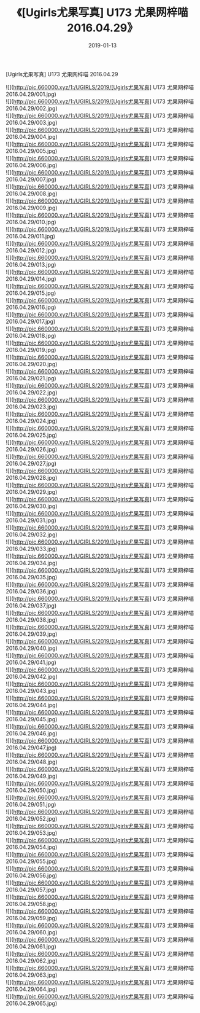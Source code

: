 ﻿---
layout: post
title:  《[Ugirls尤果写真] U173 尤果网梓喵 2016.04.29》
date:   2019-01-13
img: http://pic.660000.xyz/1:/UGIRLS/2019/[Ugirls尤果写真] U173 尤果网梓喵 2016.04.29/000.jpg
categories: [美女, 清纯, 唯美]
---

[Ugirls尤果写真] U173 尤果网梓喵 2016.04.29

 ![](http://pic.660000.xyz/1:/UGIRLS/2019/[Ugirls尤果写真] U173 尤果网梓喵 2016.04.29/001.jpg) <br>![](http://pic.660000.xyz/1:/UGIRLS/2019/[Ugirls尤果写真] U173 尤果网梓喵 2016.04.29/002.jpg) <br>![](http://pic.660000.xyz/1:/UGIRLS/2019/[Ugirls尤果写真] U173 尤果网梓喵 2016.04.29/003.jpg) <br>![](http://pic.660000.xyz/1:/UGIRLS/2019/[Ugirls尤果写真] U173 尤果网梓喵 2016.04.29/004.jpg) <br>![](http://pic.660000.xyz/1:/UGIRLS/2019/[Ugirls尤果写真] U173 尤果网梓喵 2016.04.29/005.jpg) <br>![](http://pic.660000.xyz/1:/UGIRLS/2019/[Ugirls尤果写真] U173 尤果网梓喵 2016.04.29/006.jpg) <br>![](http://pic.660000.xyz/1:/UGIRLS/2019/[Ugirls尤果写真] U173 尤果网梓喵 2016.04.29/007.jpg) <br>![](http://pic.660000.xyz/1:/UGIRLS/2019/[Ugirls尤果写真] U173 尤果网梓喵 2016.04.29/008.jpg) <br>![](http://pic.660000.xyz/1:/UGIRLS/2019/[Ugirls尤果写真] U173 尤果网梓喵 2016.04.29/009.jpg) <br>![](http://pic.660000.xyz/1:/UGIRLS/2019/[Ugirls尤果写真] U173 尤果网梓喵 2016.04.29/010.jpg) <br>![](http://pic.660000.xyz/1:/UGIRLS/2019/[Ugirls尤果写真] U173 尤果网梓喵 2016.04.29/011.jpg) <br>![](http://pic.660000.xyz/1:/UGIRLS/2019/[Ugirls尤果写真] U173 尤果网梓喵 2016.04.29/012.jpg) <br>![](http://pic.660000.xyz/1:/UGIRLS/2019/[Ugirls尤果写真] U173 尤果网梓喵 2016.04.29/013.jpg) <br>![](http://pic.660000.xyz/1:/UGIRLS/2019/[Ugirls尤果写真] U173 尤果网梓喵 2016.04.29/014.jpg) <br>![](http://pic.660000.xyz/1:/UGIRLS/2019/[Ugirls尤果写真] U173 尤果网梓喵 2016.04.29/015.jpg) <br>![](http://pic.660000.xyz/1:/UGIRLS/2019/[Ugirls尤果写真] U173 尤果网梓喵 2016.04.29/016.jpg) <br>![](http://pic.660000.xyz/1:/UGIRLS/2019/[Ugirls尤果写真] U173 尤果网梓喵 2016.04.29/017.jpg) <br>![](http://pic.660000.xyz/1:/UGIRLS/2019/[Ugirls尤果写真] U173 尤果网梓喵 2016.04.29/018.jpg) <br>![](http://pic.660000.xyz/1:/UGIRLS/2019/[Ugirls尤果写真] U173 尤果网梓喵 2016.04.29/019.jpg) <br>![](http://pic.660000.xyz/1:/UGIRLS/2019/[Ugirls尤果写真] U173 尤果网梓喵 2016.04.29/020.jpg) <br>![](http://pic.660000.xyz/1:/UGIRLS/2019/[Ugirls尤果写真] U173 尤果网梓喵 2016.04.29/021.jpg) <br>![](http://pic.660000.xyz/1:/UGIRLS/2019/[Ugirls尤果写真] U173 尤果网梓喵 2016.04.29/022.jpg) <br>![](http://pic.660000.xyz/1:/UGIRLS/2019/[Ugirls尤果写真] U173 尤果网梓喵 2016.04.29/023.jpg) <br>![](http://pic.660000.xyz/1:/UGIRLS/2019/[Ugirls尤果写真] U173 尤果网梓喵 2016.04.29/024.jpg) <br>![](http://pic.660000.xyz/1:/UGIRLS/2019/[Ugirls尤果写真] U173 尤果网梓喵 2016.04.29/025.jpg) <br>![](http://pic.660000.xyz/1:/UGIRLS/2019/[Ugirls尤果写真] U173 尤果网梓喵 2016.04.29/026.jpg) <br>![](http://pic.660000.xyz/1:/UGIRLS/2019/[Ugirls尤果写真] U173 尤果网梓喵 2016.04.29/027.jpg) <br>![](http://pic.660000.xyz/1:/UGIRLS/2019/[Ugirls尤果写真] U173 尤果网梓喵 2016.04.29/028.jpg) <br>![](http://pic.660000.xyz/1:/UGIRLS/2019/[Ugirls尤果写真] U173 尤果网梓喵 2016.04.29/029.jpg) <br>![](http://pic.660000.xyz/1:/UGIRLS/2019/[Ugirls尤果写真] U173 尤果网梓喵 2016.04.29/030.jpg) <br>![](http://pic.660000.xyz/1:/UGIRLS/2019/[Ugirls尤果写真] U173 尤果网梓喵 2016.04.29/031.jpg) <br>![](http://pic.660000.xyz/1:/UGIRLS/2019/[Ugirls尤果写真] U173 尤果网梓喵 2016.04.29/032.jpg) <br>![](http://pic.660000.xyz/1:/UGIRLS/2019/[Ugirls尤果写真] U173 尤果网梓喵 2016.04.29/033.jpg) <br>![](http://pic.660000.xyz/1:/UGIRLS/2019/[Ugirls尤果写真] U173 尤果网梓喵 2016.04.29/034.jpg) <br>![](http://pic.660000.xyz/1:/UGIRLS/2019/[Ugirls尤果写真] U173 尤果网梓喵 2016.04.29/035.jpg) <br>![](http://pic.660000.xyz/1:/UGIRLS/2019/[Ugirls尤果写真] U173 尤果网梓喵 2016.04.29/036.jpg) <br>![](http://pic.660000.xyz/1:/UGIRLS/2019/[Ugirls尤果写真] U173 尤果网梓喵 2016.04.29/037.jpg) <br>![](http://pic.660000.xyz/1:/UGIRLS/2019/[Ugirls尤果写真] U173 尤果网梓喵 2016.04.29/038.jpg) <br>![](http://pic.660000.xyz/1:/UGIRLS/2019/[Ugirls尤果写真] U173 尤果网梓喵 2016.04.29/039.jpg) <br>![](http://pic.660000.xyz/1:/UGIRLS/2019/[Ugirls尤果写真] U173 尤果网梓喵 2016.04.29/040.jpg) <br>![](http://pic.660000.xyz/1:/UGIRLS/2019/[Ugirls尤果写真] U173 尤果网梓喵 2016.04.29/041.jpg) <br>![](http://pic.660000.xyz/1:/UGIRLS/2019/[Ugirls尤果写真] U173 尤果网梓喵 2016.04.29/042.jpg) <br>![](http://pic.660000.xyz/1:/UGIRLS/2019/[Ugirls尤果写真] U173 尤果网梓喵 2016.04.29/043.jpg) <br>![](http://pic.660000.xyz/1:/UGIRLS/2019/[Ugirls尤果写真] U173 尤果网梓喵 2016.04.29/044.jpg) <br>![](http://pic.660000.xyz/1:/UGIRLS/2019/[Ugirls尤果写真] U173 尤果网梓喵 2016.04.29/045.jpg) <br>![](http://pic.660000.xyz/1:/UGIRLS/2019/[Ugirls尤果写真] U173 尤果网梓喵 2016.04.29/046.jpg) <br>![](http://pic.660000.xyz/1:/UGIRLS/2019/[Ugirls尤果写真] U173 尤果网梓喵 2016.04.29/047.jpg) <br>![](http://pic.660000.xyz/1:/UGIRLS/2019/[Ugirls尤果写真] U173 尤果网梓喵 2016.04.29/048.jpg) <br>![](http://pic.660000.xyz/1:/UGIRLS/2019/[Ugirls尤果写真] U173 尤果网梓喵 2016.04.29/049.jpg) <br>![](http://pic.660000.xyz/1:/UGIRLS/2019/[Ugirls尤果写真] U173 尤果网梓喵 2016.04.29/050.jpg) <br>![](http://pic.660000.xyz/1:/UGIRLS/2019/[Ugirls尤果写真] U173 尤果网梓喵 2016.04.29/051.jpg) <br>![](http://pic.660000.xyz/1:/UGIRLS/2019/[Ugirls尤果写真] U173 尤果网梓喵 2016.04.29/052.jpg) <br>![](http://pic.660000.xyz/1:/UGIRLS/2019/[Ugirls尤果写真] U173 尤果网梓喵 2016.04.29/053.jpg) <br>![](http://pic.660000.xyz/1:/UGIRLS/2019/[Ugirls尤果写真] U173 尤果网梓喵 2016.04.29/054.jpg) <br>![](http://pic.660000.xyz/1:/UGIRLS/2019/[Ugirls尤果写真] U173 尤果网梓喵 2016.04.29/055.jpg) <br>![](http://pic.660000.xyz/1:/UGIRLS/2019/[Ugirls尤果写真] U173 尤果网梓喵 2016.04.29/056.jpg) <br>![](http://pic.660000.xyz/1:/UGIRLS/2019/[Ugirls尤果写真] U173 尤果网梓喵 2016.04.29/057.jpg) <br>![](http://pic.660000.xyz/1:/UGIRLS/2019/[Ugirls尤果写真] U173 尤果网梓喵 2016.04.29/058.jpg) <br>![](http://pic.660000.xyz/1:/UGIRLS/2019/[Ugirls尤果写真] U173 尤果网梓喵 2016.04.29/059.jpg) <br>![](http://pic.660000.xyz/1:/UGIRLS/2019/[Ugirls尤果写真] U173 尤果网梓喵 2016.04.29/060.jpg) <br>![](http://pic.660000.xyz/1:/UGIRLS/2019/[Ugirls尤果写真] U173 尤果网梓喵 2016.04.29/061.jpg) <br>![](http://pic.660000.xyz/1:/UGIRLS/2019/[Ugirls尤果写真] U173 尤果网梓喵 2016.04.29/062.jpg) <br>![](http://pic.660000.xyz/1:/UGIRLS/2019/[Ugirls尤果写真] U173 尤果网梓喵 2016.04.29/063.jpg) <br>![](http://pic.660000.xyz/1:/UGIRLS/2019/[Ugirls尤果写真] U173 尤果网梓喵 2016.04.29/064.jpg) <br>![](http://pic.660000.xyz/1:/UGIRLS/2019/[Ugirls尤果写真] U173 尤果网梓喵 2016.04.29/065.jpg) <br>